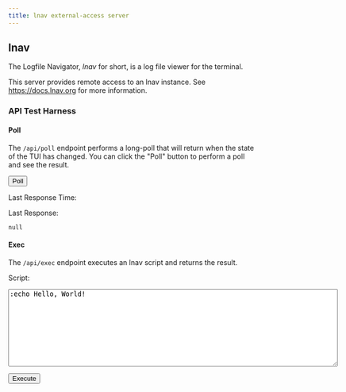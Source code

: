 ```yaml
---
title: lnav external-access server
---
```



## lnav

The Logfile Navigator, *lnav* for short, is a log file viewer for the terminal.

This server provides remote access to an lnav instance.  See
https://docs.lnav.org for more information.

### API Test Harness

#### Poll

The `/api/poll` endpoint performs a long-poll that will return when the state of
the TUI has changed. You can click the "Poll" button to perform a poll and
see the result.

<button id="poll">Poll</button>

<div id="poll-result-container">
<p>
Last Response Time: <div id="poll-time"></div>
<p>
Last Response:
<pre><code id="poll-result" class="language-json">null</code></pre>
</div>

#### Exec

The `/api/exec` endpoint executes an lnav script and returns the result.

<label for="exec-input">Script:</label>
<textarea id="exec-input" rows="10" cols="80">
:echo Hello, World!
</textarea>
<button id="exec">Execute</button>

<div id="exec-result-container">
<pre id="exec-result"></pre>
</div>

<script src="assets/js/lnav-api-test.js"></script>
